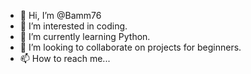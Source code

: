 - 👋 Hi, I’m @Bamm76
- 👀 I’m interested in coding.
- 🌱 I’m currently learning Python.
- 💞️ I’m looking to collaborate on projects for beginners.
- 📫 How to reach me...

<!---
Bamm76/Bamm76 is a ✨ special ✨ repository because its `README.md` (this file) appears on your GitHub profile.
You can click the Preview link to take a look at your changes.
--->

